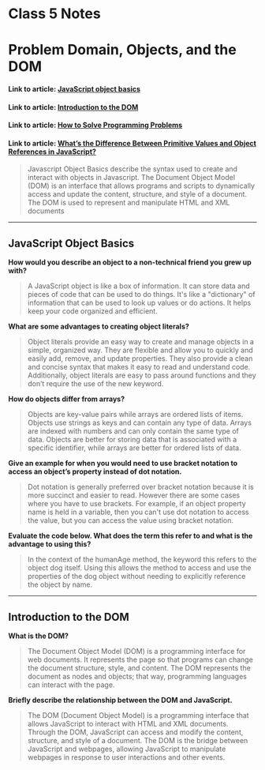 # Class 5 Notes

# Problem Domain, Objects, and the DOM

#### Link to article: [JavaScript object basics](https://developer.mozilla.org/en-US/docs/Learn/JavaScript/Objects/Basics)
#### Link to article: [Introduction to the DOM](https://developer.mozilla.org/en-US/docs/Web/API/Document_Object_Model/Introduction)
#### Link to article: [How to Solve Programming Problems](https://simpleprogrammer.com/solving-problems-breaking-it-down/)
#### Link to article: [What’s the Difference Between Primitive Values and Object References in JavaScript?](https://betterprogramming.pub/intermediate-javascript-whats-the-difference-between-primitive-values-and-object-references-e863d70677b)

> Javascript Object Basics describe the syntax used to create and interact with objects in Javascript. The Document Object Model (DOM) is an interface that allows programs and scripts to dynamically access and update the content, structure, and style of a document. The DOM is used to represent and manipulate HTML and XML documents


***

## JavaScript Object Basics

**How would you describe an object to a non-technical friend you grew up with?**
> A JavaScript object is like a box of information. It can store data and pieces of code that can be used to do things. It's like a "dictionary" of information that can be used to look up values or do actions. It helps keep your code organized and efficient.

**What are some advantages to creating object literals?**
> Object literals provide an easy way to create and manage objects in a simple, organized way. They are flexible and allow you to quickly and easily add, remove, and update properties. They also provide a clean and concise syntax that makes it easy to read and understand code. Additionally, object literals are easy to pass around functions and they don’t require the use of the new keyword.

**How do objects differ from arrays?**
> Objects are key-value pairs while arrays are ordered lists of items. Objects use strings as keys and can contain any type of data. Arrays are indexed with numbers and can only contain the same type of data. Objects are better for storing data that is associated with a specific identifier, while arrays are better for ordered lists of data.

**Give an example for when you would need to use bracket notation to access an object’s property instead of dot notation.**
> Dot notation is generally preferred over bracket notation because it is more succinct and easier to read. However there are some cases where you have to use brackets. For example, if an object property name is held in a variable, then you can't use dot notation to access the value, but you can access the value using bracket notation.

**Evaluate the code below. What does the term this refer to and what is the advantage to using this?**
> In the context of the humanAge method, the keyword this refers to the object dog itself. Using this allows the method to access and use the properties of the dog object without needing to explicitly reference the object by name.


***

## Introduction to the DOM

**What is the DOM?**
> The Document Object Model (DOM) is a programming interface for web documents. It represents the page so that programs can change the document structure, style, and content. The DOM represents the document as nodes and objects; that way, programming languages can interact with the page.

**Briefly describe the relationship between the DOM and JavaScript.**
> The DOM (Document Object Model) is a programming interface that allows JavaScript to interact with HTML and XML documents. Through the DOM, JavaScript can access and modify the content, structure, and style of a document. The DOM is the bridge between JavaScript and webpages, allowing JavaScript to manipulate webpages in response to user interactions and other events.
